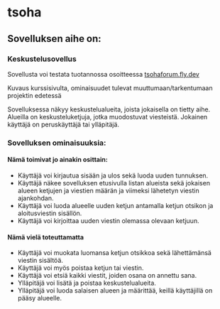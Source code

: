 # tsoha

## Sovelluksen aihe on:
 
### Keskustelusovellus

Sovellusta voi testata tuotannossa osoitteessa [tsohaforum.fly.dev](https://tsohaforum.fly.dev)

Kuvaus kurssisivulta, ominaisuudet tulevat muuttumaan/tarkentumaan 
projektin edetessä

Sovelluksessa näkyy keskustelualueita, joista jokaisella on tietty aihe. 
Alueilla on keskusteluketjuja, jotka muodostuvat viesteistä. Jokainen 
käyttäjä on peruskäyttäjä tai ylläpitäjä.

### Sovelluksen ominaisuuksia:

#### Nämä toimivat jo ainakin osittain: 

- Käyttäjä voi kirjautua sisään ja ulos sekä luoda uuden tunnuksen.
- Käyttäjä näkee sovelluksen etusivulla listan alueista sekä jokaisen 
alueen 
ketjujen ja viestien määrän ja viimeksi lähetetyn viestin ajankohdan.
- Käyttäjä voi luoda alueelle uuden ketjun antamalla ketjun otsikon ja 
aloitusviestin sisällön.
- Käyttäjä voi kirjoittaa uuden viestin olemassa olevaan ketjuun.

#### Nämä vielä toteuttamatta 
- Käyttäjä voi muokata luomansa ketjun otsikkoa sekä lähettämänsä viestin 
sisältöä.
- Käyttäjä voi myös poistaa ketjun tai viestin.
- Käyttäjä voi etsiä kaikki viestit, joiden osana on annettu sana.
- Ylläpitäjä voi lisätä ja poistaa keskustelualueita.
- Ylläpitäjä voi luoda salaisen alueen ja määrittää, keillä käyttäjillä on 
pääsy alueelle.

